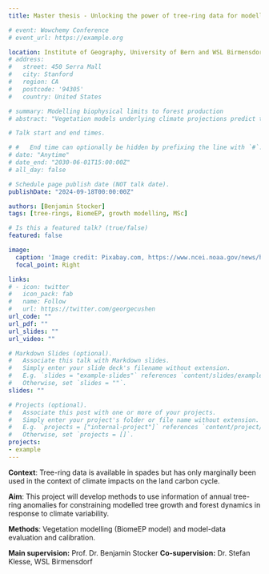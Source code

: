 ```yaml
---
title: Master thesis - Unlocking the power of tree-ring data for modelling forest carbon dynamics

# event: Wowchemy Conference
# event_url: https://example.org

location: Institute of Geography, University of Bern and WSL Birmensdorf
# address:
#   street: 450 Serra Mall
#   city: Stanford
#   region: CA
#   postcode: '94305'
#   country: United States

# summary: Modelling biophysical limits to forest production
# abstract: "Vegetation models underlying climate projections predict that forests will offset a large proportion of human CO2 emissions, but these models omit important biophysical controls of tree growth. Based on a mechanistic vegetation model, you will investigate how to implement such biophysical controls and how these might impact carbon fixation by forests in the future."

# Talk start and end times.

# #   End time can optionally be hidden by prefixing the line with `#`.
# date: "Anytime"
# date_end: "2030-06-01T15:00:00Z"
# all_day: false

# Schedule page publish date (NOT talk date).
publishDate: "2024-09-18T00:00:00Z"

authors: [Benjamin Stocker]
tags: [tree-rings, BiomeEP, growth modelling, MSc]

# Is this a featured talk? (true/false)
featured: false

image:
  caption: 'Image credit: Pixabay.com, https://www.ncei.noaa.gov/news/how-can-tree-rings-teach-us-about-climate'
  focal_point: Right

links:
# - icon: twitter
#   icon_pack: fab
#   name: Follow
#   url: https://twitter.com/georgecushen
url_code: ""
url_pdf: ""
url_slides: ""
url_video: ""

# Markdown Slides (optional).
#   Associate this talk with Markdown slides.
#   Simply enter your slide deck's filename without extension.
#   E.g. `slides = "example-slides"` references `content/slides/example-slides.md`.
#   Otherwise, set `slides = ""`.
slides: ""

# Projects (optional).
#   Associate this post with one or more of your projects.
#   Simply enter your project's folder or file name without extension.
#   E.g. `projects = ["internal-project"]` references `content/project/deep-learning/index.md`.
#   Otherwise, set `projects = []`.
projects:
- example
---
```


<!-- {{% callout note %}}
Click on the **Slides** button above to view the built-in slides feature.
{{% /callout %}} -->


**Context**: Tree-ring data is available in spades but has only marginally been used in the context of climate impacts on the land carbon cycle.

**Aim**: This project will develop methods to use information of annual tree-ring anomalies for constraining modelled tree growth and forest dynamics in response to climate variability.

**Methods**: Vegetation modelling (BiomeEP model) and model-data evaluation and calibration.

**Main supervision:** Prof. Dr. Benjamin Stocker
**Co-supervision:** Dr. Stefan Klesse, WSL Birmensdorf
